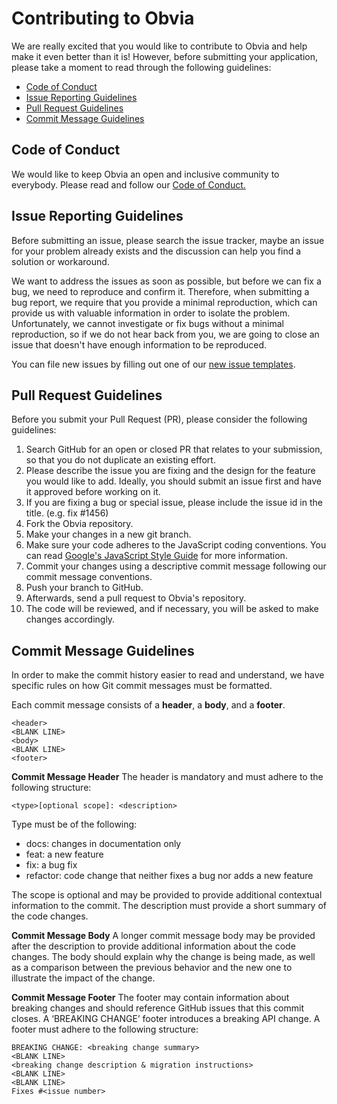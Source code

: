 # Contributing to Obvia

We are really excited that you would like to contribute to Obvia and help make it even better than it is! However, before submitting your application, please take a moment to read through the following guidelines:

- [Code of Conduct](#code-of-conduct)
- [Issue Reporting Guidelines](#issue-reporting-guidelines)
- [Pull Request Guidelines](#pull-request-guidelines)
- [Commit Message Guidelines](#commit-message-guidelines)

## Code of Conduct
We would like to keep Obvia an open and inclusive community to everybody. Please read and follow our [Code of Conduct.](https://github.com/kreatx-admin/obvia/blob/master/.github/CODE_OF_CONDUCT.md)

## Issue Reporting Guidelines
Before submitting an issue, please search the issue tracker, maybe an issue for your problem already exists and the discussion can help you find a solution or workaround.

We want to address the issues as soon as possible, but before we can fix a bug, we need to reproduce and confirm it. Therefore, when submitting a bug report, we require that you provide a minimal reproduction, which can provide us with valuable information in order to isolate the problem. 
Unfortunately, we cannot investigate or fix bugs without a minimal reproduction, so if we do not hear back from you, we are going to close an issue that doesn't have enough information to be reproduced.

You can file new issues by filling out one of our [new issue templates](https://github.com/kreatx-admin/obvia/issues/new/choose).

## Pull Request Guidelines
Before you submit your Pull Request (PR), please consider the following guidelines:
1.	Search GitHub for an open or closed PR that relates to your submission, so that you do not duplicate an existing effort.
2.	Please describe the issue you are fixing and the design for the feature you would like to add. Ideally, you should submit an issue first and have it approved before working on it.
3.	If you are fixing a bug or special issue, please include the issue id in the title. (e.g. fix #1456)
4.	Fork the Obvia repository.
5.	Make your changes in a new git branch.
6.	Make sure your code adheres to the JavaScript coding conventions. You can read [Google's JavaScript Style Guide](https://google.github.io/styleguide/jsguide.html) for more information.
7.	Commit your changes using a descriptive commit message following our commit message conventions.
8.	Push your branch to GitHub.
9.	Afterwards, send a pull request to Obvia's repository.
10.	The code will be reviewed, and if necessary, you will be asked to make changes accordingly.


## Commit Message Guidelines
In order to make the commit history easier to read and understand, we have specific rules on how Git commit messages must be formatted.

Each commit message consists of a **header**, a **body**, and a **footer**.
```
<header>
<BLANK LINE>
<body>
<BLANK LINE>
<footer>
```
**Commit Message Header**
The header is mandatory and must adhere to the following structure:
```
<type>[optional scope]: <description>
```

Type must be of the following:
- docs: changes in documentation only
- feat: a new feature
- fix: a bug fix
- refactor: code change that neither fixes a bug nor adds a new feature

The scope is optional and may be provided to provide additional contextual information to the commit.
The description must provide a short summary of the code changes.

**Commit Message Body**
A longer commit message body may be provided after the description to provide additional information about the code changes. The body should explain why the change is being made, as well as a comparison between the previous behavior and the new one to illustrate the impact of the change.

**Commit Message Footer**
The footer may contain information about breaking changes and should reference GitHub issues that this commit closes. A ‘BREAKING CHANGE’ footer introduces a breaking API change. A footer must adhere to the following structure:
```
BREAKING CHANGE: <breaking change summary>
<BLANK LINE>
<breaking change description & migration instructions>
<BLANK LINE>
<BLANK LINE>
Fixes #<issue number>
```